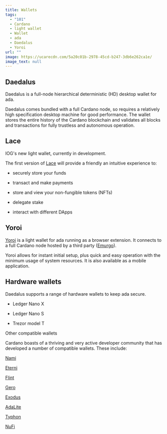 ```yaml
---
title: Wallets
tags:
  - "101"
  - Cardano
  - light wallet
  - Wallet
  - ada
  - Daedalus
  - Yoroi
url: ""
image: https://ucarecdn.com/5a20c01b-2978-45cd-b247-3db6e262ca1e/
image_text: null
---
```


## Daedalus

Daedalus is a full-node hierarchical deterministic (HD) desktop wallet for ada. 

Daedalus comes bundled with a full Cardano node, so requires a relatively high specification desktop machine for good performance. The wallet stores the entire history of the Cardano blockchain and validates all blocks and transactions for fully trustless and autonomous operation.

## Lace

IOG's new light wallet, currently in development.

The first version of [Lace](https://www.youtube.com/watch?v=Q4Z83TSdEfg) will provide a friendly an intuitive experience to:

*   securely store your funds
    
*   transact and make payments
    
*   store and view your non-fungible tokens (NFTs)
    
*   delegate stake
    
*   interact with different DApps
    

## Yoroi

[Yoroi](https://twitter.com/YoroiWallet?s=20&t=sjacJxtxQ1kWELsD_k4FqA) is a light wallet for ada running as a browser extension. It connects to a full Cardano node hosted by a third party ([Emurgo](https://emurgo.io/)). 

Yoroi allows for instant initial setup, plus quick and easy operation with the minimum usage of system resources. It is also available as a mobile application.

## Hardware wallets

Daedalus supports a range of hardware wallets to keep ada secure.

*   Ledger Nano X
    
*   Ledger Nano S
    
*   Trezor model T
    

Other compatible wallets

Cardano boasts of a thriving and very active developer community that has developed a number of compatible wallets. These include:

[Nami](https://namiwallet.io/) 

[Eterni](https://ccvault.io/)

[Flint](https://flint-wallet.com/)

[Gero](https://gerowallet.io/)

[Exodus](https://www.exodus.com/ada-cardano-wallet)

[AdaLite](https://adalite.io/)

[Typhon](https://typhonwallet.io/)

[NuFi](https://nu.fi/)
